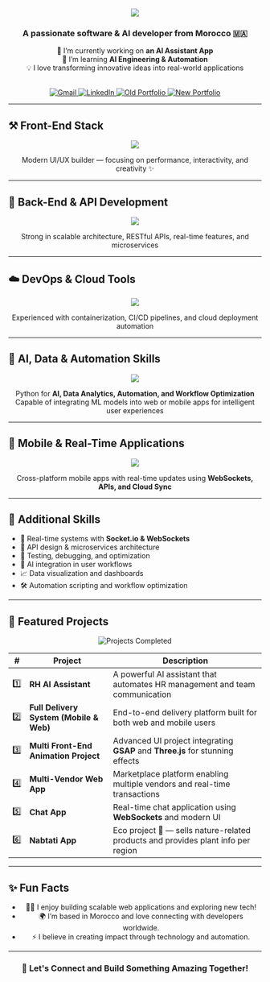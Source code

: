 <h1 align="center">
  <img src="https://readme-typing-svg.herokuapp.com/?font=Righteous&size=35&center=true&vCenter=true&width=600&height=70&duration=4000&lines=Hi+There!+👋;+I'm+Hamza+Errabbane!;+I'm+a+Software+Developer!;+I+Build+Web,+Mobile,+and+AI+Apps!;+You+Have+a+Business+Idea?;+I+Turn+It+Into+a+Real+App!" />
</h1>

<h3 align="center">A passionate software & AI developer from Morocco 🇲🇦</h3>

<p align="center">
  🔭 I’m currently working on <strong>an AI Assistant App</strong><br />
  🌱 I’m learning <strong>AI Engineering & Automation</strong><br />
  💡 I love transforming innovative ideas into real-world applications
</p>

<br />

<div align="center">
  <a href="mailto:hmzaeer@gmail.com">
    <img src="https://img.shields.io/badge/Gmail-333333?style=for-the-badge&logo=gmail&logoColor=red" alt="Gmail" />
  </a>
  <a href="https://www.linkedin.com/in/hamza-errabbane-5ba243273" target="_blank">
    <img src="https://img.shields.io/badge/LinkedIn-0077B5?style=for-the-badge&logo=linkedin&logoColor=white" alt="LinkedIn" />
  </a>
  <a href="https://hamzaerrhh.github.io/portfolio" target="_blank">
    <img src="https://img.shields.io/badge/Old%20Portfolio-FF5722?style=for-the-badge&logo=todoist&logoColor=white" alt="Old Portfolio" />
  </a>
  <a href="https://hamza-kappa.vercel.app/" target="_blank">
    <img src="https://img.shields.io/badge/New%20Portfolio-111111?style=for-the-badge&logo=vercel&logoColor=white" alt="New Portfolio" />
  </a>
</div>

---

## ⚒️ Front-End Stack

<div align="center">
  <img src="https://skillicons.dev/icons?i=vite,react,nextjs,html,css,tailwind,framer,threejs,gsap,figma,vscode,git,github" /><br />
  <p>Modern UI/UX builder — focusing on performance, interactivity, and creativity ✨</p>
</div>

---

## 🧠 Back-End & API Development

<div align="center">
  <img src="https://skillicons.dev/icons?i=typescript,javascript,go,nodejs,express,mongodb,redis" /><br />
  <p>Strong in scalable architecture, RESTful APIs, real-time features, and microservices</p>
</div>

---

## ☁️ DevOps & Cloud Tools

<div align="center">
  <img src="https://skillicons.dev/icons?i=docker,aws,gitlab,githubactions" /><br />
  <p>Experienced with containerization, CI/CD pipelines, and cloud deployment automation</p>
</div>

---

## 🤖 AI, Data & Automation Skills

<div align="center">
  <img src="https://skillicons.dev/icons?i=python" /><br />
  <p>
    Python for <strong>AI, Data Analytics, Automation, and Workflow Optimization</strong><br />
    Capable of integrating ML models into web or mobile apps for intelligent user experiences
  </p>
</div>

---

## 📱 Mobile & Real-Time Applications

<div align="center">
  <img src="https://skillicons.dev/icons?i=react,flutter,ts,js,nodejs" /><br />
  <p>
    Cross-platform mobile apps with real-time updates using <strong>WebSockets, APIs, and Cloud Sync</strong>
  </p>
</div>

---

## 🧰 Additional Skills

- 🔄 Real-time systems with **Socket.io & WebSockets**  
- 🧩 API design & microservices architecture  
- 🧪 Testing, debugging, and optimization  
- 🧠 AI integration in user workflows  
- 📈 Data visualization and dashboards  
- 🛠️ Automation scripting and workflow optimization

---

## 🚀 Featured Projects

<p align="center">
  <img src="https://img.shields.io/badge/Projects%20Completed-13-success?style=for-the-badge" alt="Projects Completed" />
</p>

| # | Project | Description |
|---|----------|-------------|
| 1️⃣ | **RH AI Assistant** | A powerful AI assistant that automates HR management and team communication |
| 2️⃣ | **Full Delivery System (Mobile & Web)** | End-to-end delivery platform built for both web and mobile users |
| 3️⃣ | **Multi Front-End Animation Project** | Advanced UI project integrating **GSAP** and **Three.js** for stunning effects |
| 4️⃣ | **Multi-Vendor Web App** | Marketplace platform enabling multiple vendors and real-time transactions |
| 5️⃣ | **Chat App** | Real-time chat application using **WebSockets** and modern UI |
| 6️⃣ | **Nabtati App** | Eco project 🌱 — sells nature-related products and provides plant info per region |

---

## ✨ Fun Facts

<ul align="center">
  <li>👨‍💻 I enjoy building scalable web applications and exploring new tech!</li>
  <li>🌍 I’m based in Morocco and love connecting with developers worldwide.</li>
  <li>⚡ I believe in creating impact through technology and automation.</li>
</ul>

---

<h3 align="center">💬 Let's Connect and Build Something Amazing Together!</h3>
